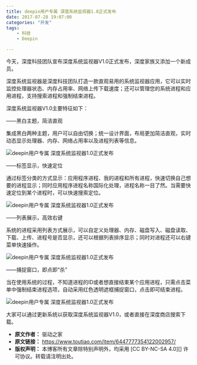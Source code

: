 ```yaml
---
title: deepin用户专属 深度系统监视器1.0正式发布
date: 2017-07-28 19:07:00
categories: "开发"
tags:
	- 科技
	- Deepin

---
```


今天，深度科技团队宣布深度系统监视器V1.0正式发布，深度家族又添加一个新成员。

深度系统监视器是深度科技团队打造一款直观易用的系统监视器应用，它可以实时监控处理器状态、内存占用率、网络上传下载速度；还可以管理您的系统进程和应用进程，支持搜索进程和强制结束进程。

深度系统监视器V1.0主要特征如下：

——黑白主题，简洁直观

集成黑白两种主题，用户可以自由切换；统一设计界面，布局更加简洁直观，实时动态显示处理器、内存、网络占用率以及进程列表等信息。

![deepin用户专属 深度系统监视器1.0正式发布][deepin_ _1.0]

——标签显示，快速定位

通过标签分类的方式显示：应用程序进程、我的进程和所有进程，快速切换自己想要的进程显示；同时应用程序进程名称国际化处理，进程名称一目了然。当需要快速定位到某个进程时，可以快速搜索定位。

![deepin用户专属 深度系统监视器1.0正式发布][deepin_ _1.0 1]

——列表展示，高效右键

系统的进程采用列表方式展示，可以自定义处理器、内存、磁盘写入、磁盘读取、下载、上传、进程号是否显示，还可以根据列表排序显示；同时对进程还可以右键菜单快速操作。

![deepin用户专属 深度系统监视器1.0正式发布][deepin_ _1.0 2]

——捕捉窗口，即点即“杀”

当在使用系统的过程，不知道进程的ID或者想直接结束某个应用进程，只需点击菜单中强制结束进程选项，自动采用红色透明遮框捕捉窗口，点击即可结束进程。

![deepin用户专属 深度系统监视器1.0正式发布][deepin_ _1.0 3]

大家可以通过更新系统以获取深度系统监视器V1.0，或者直接在深度商店搜索下载。


[deepin_ _1.0]: /pro/os/crawler/JZNE-UEEI-MIVZ.jpg
[deepin_ _1.0 1]: /pro/os/crawler/NUV6-V36Z-7VFE.jpg
[deepin_ _1.0 2]: /pro/os/crawler/FMJQ-7RNR-3QJ2.jpg
[deepin_ _1.0 3]: /pro/os/crawler/MV3U-UEJU-Y3MY.jpg
 *  **原文作者：** 驱动之家
 *  **原文链接：** https://www.toutiao.com/item/6447777354122002957/
 *  **版权声明：** 本博客所有文章除特别声明外，均采用 [CC BY-NC-SA 4.0][] 许可协议。转载请注明出处。